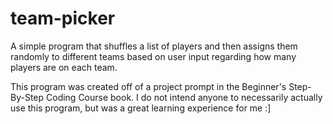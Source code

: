 # team-picker

A simple program that shuffles a list of players and then assigns them randomly to different teams based on user input regarding how many players are on each team.

This program was created off of a project prompt in the Beginner's Step-By-Step Coding Course book. I do not intend anyone to necessarily actually use this program, but was a great learning experience for me :]
